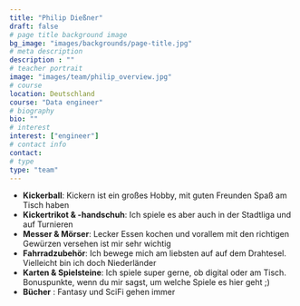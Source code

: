 ```yaml
---
title: "Philip Dießner"
draft: false
# page title background image
bg_image: "images/backgrounds/page-title.jpg"
# meta description
description : ""
# teacher portrait
image: "images/team/philip_overview.jpg"
# course
location: Deutschland
course: "Data engineer"
# biography
bio: ""
# interest
interest: ["engineer"]
# contact info
contact:
# type
type: "team"
---
```


* **Kickerball**: Kickern ist ein großes Hobby, mit guten Freunden Spaß am Tisch haben
* **Kickertrikot & -handschuh**: Ich spiele es aber auch in der Stadtliga und auf Turnieren
* **Messer & Mörser**: Lecker Essen kochen und vorallem mit den richtigen Gewürzen versehen ist mir sehr wichtig
* **Fahrradzubehör**: Ich bewege mich am liebsten auf auf dem Drahtesel. Vielleicht bin ich doch Niederländer
* **Karten & Spielsteine**: Ich spiele super gerne, ob digital oder am Tisch. Bonuspunkte, wenn du mir sagst, um welche Spiele es hier geht ;)
* **Bücher** : Fantasy und SciFi gehen immer